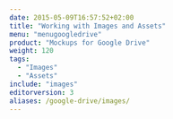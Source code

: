 ```yaml
---
date: 2015-05-09T16:57:52+02:00
title: "Working with Images and Assets"
menu: "menugoogledrive"
product: "Mockups for Google Drive"
weight: 120
tags:
  - "Images"
  - "Assets"
include: "images"
editorversion: 3
aliases: /google-drive/images/
---
```

